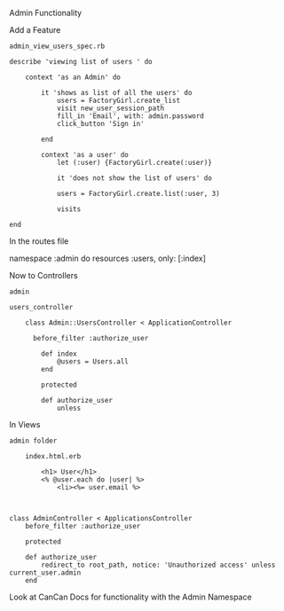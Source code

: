 Admin Functionality 

Add a Feature

    admin_view_users_spec.rb
    
    describe 'viewing list of users ' do
    
        context 'as an Admin' do 
        
            it 'shows as list of all the users' do
                users = FactoryGirl.create_list
                visit new_user_session_path
                fill_in 'Email', with: admin.password
                click_button 'Sign in'
                
            end
            
            context 'as a user' do
                let (:user) {FactoryGirl.create(:user)}
                
                it 'does not show the list of users' do
                
                users = FactoryGirl.create.list(:user, 3)
                
                visits
                
    end
    
In the routes file

namespace :admin do 
    resources :users, only: [:index]
    
Now to Controllers

    admin
    
    users_controller
    
        class Admin::UsersController < ApplicationController
          
          before_filter :authorize_user 
          
            def index
                @users = Users.all
            end
            
            protected 
            
            def authorize_user
                unless 
In Views

    admin folder
    
        index.html.erb
        
            <h1> User</h1>
            <% @user.each do |user| %>
                <li><%= user.email %>
    
    
    
    class AdminController < ApplicationsController
        before_filter :authorize_user
        
        protected
        
        def authorize_user
            redirect_to root_path, notice: 'Unauthorized access' unless current_user.admin
        end
        
    
Look at CanCan Docs for functionality with the Admin Namespace